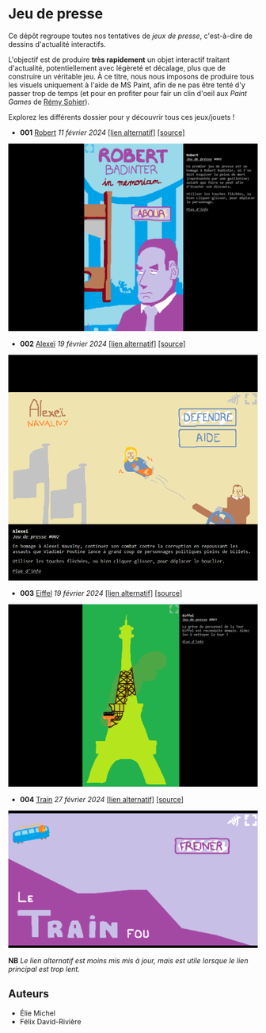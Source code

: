 Jeu de presse
=============

Ce dépôt regroupe toutes nos tentatives de *jeux de presse*, c'est-à-dire de dessins d'actualité interactifs.

L'objectif est de produire **très rapidement** un objet interactif traitant d'actualité, potentiellement avec légèreté et décalage, plus que de construire un véritable jeu. À ce titre, nous nous imposons de produire tous les visuels uniquement à l'aide de MS Paint, afin de ne pas être tenté d'y passer trop de temps (et pour en profiter pour fair un clin d'oeil aux *Paint Games* de [Rémy Sohier](https://www.remysohier.com/)).

Explorez les différents dossier pour y découvrir tous ces jeux/jouets !

 - **001** [Robert](https://eliemichel.github.io/JeuDePresse/Robert) *11 février 2024* [[lien alternatif]](https://www.exppad.com/games/JeuDePresse/Robert) [[source]](https://github.com/eliemichel/JeuDePresse/tree/main/Robert)

![Robert screenshot](Screenshots/Robert01.png)

 - **002** [Alexeï](https://eliemichel.github.io/JeuDePresse/Alexei) *19 février 2024* [[lien alternatif]](https://www.exppad.com/games/JeuDePresse/Alexei) [[source]](https://github.com/eliemichel/JeuDePresse/tree/main/Alexei)

![Alexei screenshot](Screenshots/Alexei01.png)

 - **003** [Eiffel](https://eliemichel.github.io/JeuDePresse/Eiffel) *19 février 2024* [[lien alternatif]](https://www.exppad.com/games/JeuDePresse/Eiffel) [[source]](https://github.com/eliemichel/JeuDePresse/tree/main/Eiffel)

![Eiffel screenshot](Screenshots/Eiffel01.PNG)

 - **004** [Train](https://eliemichel.github.io/JeuDePresse/Train) *27 février 2024* [[lien alternatif]](https://www.exppad.com/games/JeuDePresse/Train) [[source]](https://github.com/eliemichel/JeuDePresse/tree/main/Train)

![Train screenshot](Screenshots/Train01.png)

**NB** *Le lien alternatif est moins mis mis à jour, mais est utile lorsque le lien principal est trop lent.*

Auteurs
-------

 - Élie Michel
 - Félix David-Rivière
